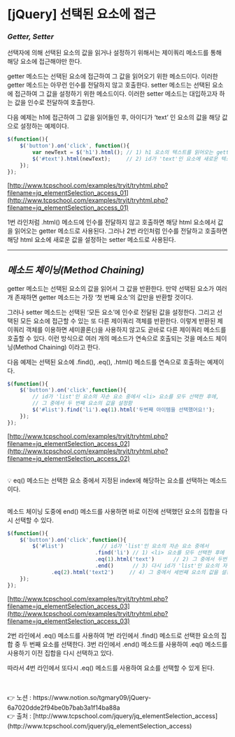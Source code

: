 # [jQuery] 선택된 요소에 접근

### *Getter, Setter*

선택자에 의해 선택된 요소의 값을 읽거나 설정하기 위해서는 
제이쿼리 메소드를 통해 해당 요소에 접근해야만 한다.

getter 메소드는 선택된 요소에 접근하여 그 값을 읽어오기 위한 메소드이다. 이러한 getter 메소드는 아무런 인수를 전달하지 않고 호출한다.
setter 메소드는 선택된 요소에 접근하여 그 값을 설정하기 위한 메소드이다. 이러한 setter 메소드는 대입하고자 하는 값을 인수로 전달하여 호출한다.

다음 예제는 h1에 접근하여 그 값을 읽어들인 후, 아이디가 ‘text’ 인 요소의 값을 해당 값으로 설정하는 예제이다.

```jsx
$(function(){
	$('button').on('click', function(){
		var newText = $('h1').html(); // 1) h1 요소의 텍스트를 읽어오는 getter 메소드
		$('#text').html(newText);     // 2) id가 'text'인 요소에 새로운 텍스트를 설정하는 setter 메소드
	});
});
```

[http://www.tcpschool.com/examples/tryit/tryhtml.php?filename=jq_elementSelection_access_01](http://www.tcpschool.com/examples/tryit/tryhtml.php?filename=jq_elementSelection_access_01)

1번 라인처럼 .html() 메소드에 인수를 전달하지 않고 호출하면 해당 html 요소에서 값을 읽어오는 getter 메소드로 사용된다.
그러나 2번 라인처럼 인수를 전달하고 호출하면 해당 html 요소에 새로운 값을 설정하는 setter 메소드로 사용된다.

---

## *메소드 체이닝(Method Chaining)*

getter 메소드는 선택된 요소의 값을 읽어서 그 값을 반환한다. 
만약 선택된 요소가 여러 개 존재하면 getter 메소드는 가장 ‘첫 번째 요소’의 값만을 반환할 것이다.

그러나 setter 메소드는 선택된 ‘모든 요소’에 인수로 전달된 값을 설정한다. 그리고 선택된 모든 요소에 접근할 수 있는 또 다른 제이쿼리 객체를 반환한다.
이렇게 반환된 제이쿼리 객체를 이용하면 세미콜론(;)을 사용하지 않고도 곧바로 다른 제이쿼리 메소드를 호출할 수 있다. 
이런 방식으로 여러 개의 메소드가 연속으로 호출되는 것을 메소드 체이닝(Method Chaining) 이라고 한다.

다음 예제는 선택된 요소에 .find(), .eq(), .html() 메소드를 연속으로 호출하는 예제이다.

```jsx
$(function(){
	$('button').on('click',function(){
		// id가 'list'인 요소의 자손 요소 중에서 <li> 요소를 모두 선택한 후에,
		// 그 중에서 두 번째 요소의 값을 설정함
		$('#list').find('li').eq(1).html('두번째 아이템을 선택했어요!');
	});
});
```

[http://www.tcpschool.com/examples/tryit/tryhtml.php?filename=jq_elementSelection_access_02](http://www.tcpschool.com/examples/tryit/tryhtml.php?filename=jq_elementSelection_access_02)
<br><br>

💡 eq() 메소드는 선택한 요소 중에서 지정된 index에 해당하는 요소를 선택하는 메소드이다.
<br><br>

메소드 체이닝 도중에 end() 메소드를 사용하면 바로 이전에 선택했던 요소의 집합을 다시 선택할 수 있다.

```jsx
$(function(){
	$('button').on('click',function(){
		$('#list')            // id가 'list'인 요소의 자손 요소 중에서
							.find('li') // 1) <li> 요소를 모두 선택한 후에
							.eq(1).html('text')      // 2) 그 중에서 두번 째 요소의 값을 설정함
							.end()      // 3) 다시 id가 'list'인 요소의 자손 요소 중에서 <li> 요소를 모두 선택한 후에
              .eq(2).html('text2')     // 4) 그 중에서 세번째 요소의 값을 설정함  
	});
});
```

[http://www.tcpschool.com/examples/tryit/tryhtml.php?filename=jq_elementSelection_access_03](http://www.tcpschool.com/examples/tryit/tryhtml.php?filename=jq_elementSelection_access_03)

2번 라인에서 .eq() 메소드를 사용하여 1번 라인에서 .find() 메소드로 선택한 요소의 집합 중 두 번째 요소를 선택한다. 
3번 라인에서 .end() 메소드를 사용하여 .eq() 메소드를 사용하기 이전 집합을 다시 선택하고 있다. 

따라서 4번 라인에서 또다시 .eq() 메소드를 사용하여 요소를 선택할 수 있게 된다.


<br>
<br>
👉 노션 : https://www.notion.so/tgmary09/jQuery-6a7020dde2f94be0b7bab3a1f14ba88a
<br>
👉 출처 : [http://www.tcpschool.com/jquery/jq_elementSelection_access](http://www.tcpschool.com/jquery/jq_elementSelection_access)
